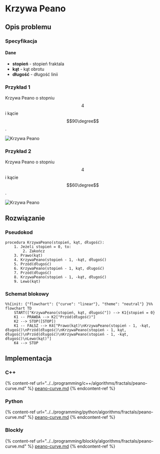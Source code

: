 # Krzywa Peano

## Opis problemu

### Specyfikacja

#### Dane

- **stopień** - stopień fraktala
- **kąt** - kąt obrotu
- **długość** - długość linii

### Przykład 1

Krzywa Peano o stopniu $$4$$ i kącie $$90\degree$$.

![Krzywa Peano](../../.gitbook/assets/peano_curve_4_90.bmp)

### Przykład 2

Krzywa Peano o stopniu $$4$$ i kącie $$60\degree$$.

![Krzywa Peano](../../.gitbook/assets/peano_curve_4_60.bmp)

## Rozwiązanie

### Pseudokod

```
procedura KrzywaPeano(stopień, kąt, długość):
    1. Jeżeli stopień = 0, to:
        2. Zakończ
    3. Prawo(kąt)
    4. KrzywaPeano(stopień - 1, -kąt, długość)
    5. Przód(długość)
    6. KrzywaPeano(stopień - 1, kąt, długość)
    7. Przód(długość)
    8. KrzywaPeano(stopień - 1, -kąt, długość)
    9. Lewo(kąt)
```

### Schemat blokowy

```mermaid
%%{init: {"flowchart": {"curve": "linear"}, "theme": "neutral"} }%%
flowchart TD
    START(["KrzywaPeano(stopień, kąt, długość"]) --> K1{stopień = 0}
    K1 -- PRAWDA --> K2["Przód(długość)"]
    K2 --> STOP([STOP])
    K1 -- FAŁSZ --> K4["Prawo(kąt)\nKrzywaPeano(stopień - 1, -kąt, długość)\nPrzód(długość)\nKrzywaPeano(stopień - 1, kąt, długość)\nPrzód(długość)\nKrzywaPeano(stopień - 1, -kąt, długość)\nLewo(kąt)"]
    K4 --> STOP
```

## Implementacja

### C++

{% content-ref url="../../programming/c++/algorithms/fractals/peano-curve.md" %}
[peano-curve.md](../../programming/c++/algorithms/fractals/peano-curve.md)
{% endcontent-ref %}

### Python

{% content-ref url="../../programming/python/algorithms/fractals/peano-curve.md" %}
[peano-curve.md](../../programming/python/algorithms/fractals/peano-curve.md)
{% endcontent-ref %}

### Blockly

{% content-ref url="../../programming/blockly/algorithms/fractals/peano-curve.md" %}
[peano-curve.md](../../programming/blockly/algorithms/fractals/peano-curve.md)
{% endcontent-ref %}
